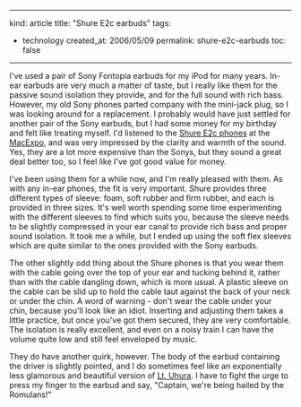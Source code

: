 -----
kind: article
title: "Shure E2c earbuds"
tags:
- technology
created_at: 2006/05/09
permalink: shure-e2c-earbuds
toc: false
-----

<p>I've used a pair of Sony Fontopia earbuds for my iPod for many years. In-ear earbuds are very much a matter of taste, but I really like them for the passive sound isolation they provide, and for the full sound with rich bass. However, my old Sony phones parted company with the mini-jack plug, so I was looking around for a replacement. I probably would have just settled for another pair of the Sony earbuds, but I had some money for my birthday and felt like treating myself. I'd listened to the <a href="http://www.shurestore.com/earphones/eseries_e2c.html">Shure E2c phones</a> at the <a href="http://www.rousette.org.uk/blog/archives/2005/10/29/macexpo-2005/">MacExpo</a>, and was very impressed by the clarity and warmth of the sound. Yes, they are a lot more expensive than the Sonys, but they sound a great deal better too, so I feel like I've got good value for money.</p>

<p>I've been using them for a while now, and I'm really pleased with them. As with any in-ear phones, the fit is very important. Shure provides three different types of sleeve: foam, soft rubber and firm rubber, and each is provided in three sizes. It's well worth spending some time experimenting with the different sleeves to find which suits you, because the sleeve needs to be slightly compressed in your ear canal to provide rich bass and proper sound isolation. It took me a while, but I ended up using the soft flex sleeves which are quite similar to the ones provided with the Sony earbuds.</p>


<p>The other slightly odd thing about the Shure phones is that you wear them with the cable going over the top of your ear and tucking behind it, rather than with the cable dangling down, which is more usual. A plastic sleeve on the cable can be slid up to hold the cable taut against the back of your neck or under the chin. A word of warning - don't wear the cable under your chin, because you'll look like an idiot. Inserting and adjusting them takes a little practice, but once you've got them secured, they are very comfortable. The isolation is really excellent, and even on a noisy train I can have the volume quite low and still feel enveloped by music.</p>

<p>They do have another quirk, however. The body of the earbud containing the driver is slightly pointed, and I do sometimes feel like an exponentially less glamorous and beautiful version of <a href="http://www.uhura.com/uhura.htm">Lt. Uhura</a>. I have to fight the urge to press my finger to the earbud and say, "Captain, we're being hailed by the Romulans!"
